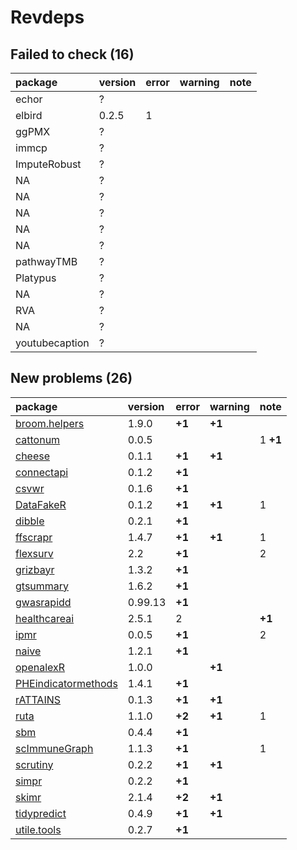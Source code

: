 # Revdeps

## Failed to check (16)

|package        |version |error |warning |note |
|:--------------|:-------|:-----|:-------|:----|
|echor          |?       |      |        |     |
|elbird         |0.2.5   |1     |        |     |
|ggPMX          |?       |      |        |     |
|immcp          |?       |      |        |     |
|ImputeRobust   |?       |      |        |     |
|NA             |?       |      |        |     |
|NA             |?       |      |        |     |
|NA             |?       |      |        |     |
|NA             |?       |      |        |     |
|NA             |?       |      |        |     |
|pathwayTMB     |?       |      |        |     |
|Platypus       |?       |      |        |     |
|NA             |?       |      |        |     |
|RVA            |?       |      |        |     |
|NA             |?       |      |        |     |
|youtubecaption |?       |      |        |     |

## New problems (26)

|package             |version |error  |warning |note     |
|:-------------------|:-------|:------|:-------|:--------|
|[broom.helpers](problems.md#broomhelpers)|1.9.0   |__+1__ |__+1__  |         |
|[cattonum](problems.md#cattonum)|0.0.5   |       |        |1 __+1__ |
|[cheese](problems.md#cheese)|0.1.1   |__+1__ |__+1__  |         |
|[connectapi](problems.md#connectapi)|0.1.2   |__+1__ |        |         |
|[csvwr](problems.md#csvwr)|0.1.6   |__+1__ |        |         |
|[DataFakeR](problems.md#datafaker)|0.1.2   |__+1__ |__+1__  |1        |
|[dibble](problems.md#dibble)|0.2.1   |__+1__ |        |         |
|[ffscrapr](problems.md#ffscrapr)|1.4.7   |__+1__ |__+1__  |1        |
|[flexsurv](problems.md#flexsurv)|2.2     |__+1__ |        |2        |
|[grizbayr](problems.md#grizbayr)|1.3.2   |__+1__ |        |         |
|[gtsummary](problems.md#gtsummary)|1.6.2   |__+1__ |        |         |
|[gwasrapidd](problems.md#gwasrapidd)|0.99.13 |__+1__ |        |         |
|[healthcareai](problems.md#healthcareai)|2.5.1   |2      |        |__+1__   |
|[ipmr](problems.md#ipmr)|0.0.5   |__+1__ |        |2        |
|[naive](problems.md#naive)|1.2.1   |__+1__ |        |         |
|[openalexR](problems.md#openalexr)|1.0.0   |       |__+1__  |         |
|[PHEindicatormethods](problems.md#pheindicatormethods)|1.4.1   |__+1__ |        |         |
|[rATTAINS](problems.md#rattains)|0.1.3   |__+1__ |__+1__  |         |
|[ruta](problems.md#ruta)|1.1.0   |__+2__ |__+1__  |1        |
|[sbm](problems.md#sbm)|0.4.4   |__+1__ |        |         |
|[scImmuneGraph](problems.md#scimmunegraph)|1.1.3   |__+1__ |        |1        |
|[scrutiny](problems.md#scrutiny)|0.2.2   |__+1__ |__+1__  |         |
|[simpr](problems.md#simpr)|0.2.2   |__+1__ |        |         |
|[skimr](problems.md#skimr)|2.1.4   |__+2__ |__+1__  |         |
|[tidypredict](problems.md#tidypredict)|0.4.9   |__+1__ |__+1__  |         |
|[utile.tools](problems.md#utiletools)|0.2.7   |__+1__ |        |         |

